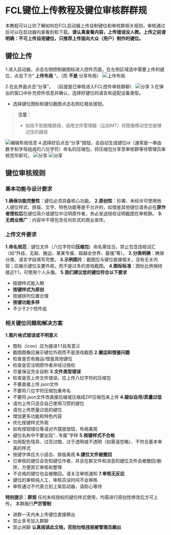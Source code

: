 # FCL键位上传教程及键位审核群群规

本教程可以让你了解如何在FCL启动器上传自制键位和审核群相关规则，审核通过后可以在启动器内查看到和下载。**请认真查看内容，上传错误没人教。上传之前请明确：不可上传自用键位，只推荐上传面向大众（用户）制作的键位。**

## 键位上传
1.进入启动器，点击左侧控制器图标进入控件页面，在左侧区域选中需要上传的键位，点击下方“ __上传布局__ ”。（而 __不是__ 分享布局）
![上传布局](/assets/img/docs/upload_controller/upload.png)

2.在此界面点击“分享”。
（前提是已审核进入FCL控件审核群聊）
![分享](/assets/img/docs/upload_controller/share_pri.png)
3.在弹出的窗口中补充控件信息并确认，选择好键位的语言和适配设备类型。
- 选择键位图标和键位截图点击右侧红框处按钮。

> **注意：**
> - 如找不到图像路径，请用文件管理器（比如MT）将图像移动至您能够记住的路径

![编辑布局信息](/assets/img/docs/upload_controller/info.png)
4.选择好后点击“分享”按钮，会自动生成键位id（通常是一串由数字和字母组成的八位字符）命名的压缩包，将压缩包分享至审核群等待管理员审核完毕即可。
![分享](/assets/img/docs/upload_controller/share_sec.png)
![分享](/assets/img/docs/upload_controller//community.png)

## 键位审核规则
### 基本功能与设计要求
  **1.确保功能完整性**：键位必须具备核心功能。
  **2.原创性**：抄袭、未经许可使用他人键位样式、排版、文字、特色功能等是不允许的，如借鉴其他键位请务必在**原作者授权后**在键位简介或键位中注明原作者，务必发送授权证明截图在审核群。
  **3.无商业推广**：内容中不得包含任何形式的商业宣传。
### 上传文件要求
  **1.命名规范**：键位文件（八位字符ID**压缩包**）命名需恰当，禁止包含违规词汇（如“外挂、无敌、搬运、某某专属、超越全世界、最强”等）。
  **2.分类明确**：确保分类、语言字段填写完整。
  **3.示例图片**：截图应与键位直接相关，没有无关内容；应展示键位主要外观，而不是过多的游戏截图。
  **4.图标标准**：图标比例保持接近1:1，可使用个人头像。
  **5.我们建议您的键位符合以下要求**
  - 按键样式能入眼
  - **按键样式为原创**
  - 按键排列位置合理
  - **按键功能多样**
  - 不少于2个控件组
### 相关键位问题和解决方案
**1.图片格式错误或不明意义**
- 图标（icon）应为接进1:1且有意义
- 截图图像应展示键位外观而不是游戏截图
**2.搬运和借鉴问题**
- 检查是否有搬运/借鉴其他键位
- 检查是否注明原作者并经过授权
- 尽量保证完全自制
**3.文件类型错误**
- 检查是否上传文件错误，应上传八位字符的压缩包
- 不要直接上传.json文件 
- 不要将八位字符压缩包重命名 
- 不要将.json文件改直接后缀或压缩成ZIP压缩包来上传
**4.疑似自用/质量过低**
- 请勿上传只适合自己使用习惯的键位
- 请勿上传质量过低的键位
- 增加更多功能和特色内容
- 优化按键样式外观
- 如有按钮错位等请对齐摆放按钮，布局美观
- 键位名称中不要出现“...专属”字样
**5.按键样式不合格**
- 勿用配色怪异、过亮过暗、过于透明或不透明（如需请忽略）、不符合基本审美的样式
- 按键字体应大小适合、排版美观
**6.键位文件被撤回**
- 已审核的键位会告知键位作者，并且在群文件和消息的键位文件会被撤回/删除，方便其它审核和整理
- 不合格的键位也会被撤回，请关注审核通知
**7.审核无反应**
- 键位的审核纯人工，审核员没时间不会审核
- 审核通过不代表立刻上架启动器，请耐心等待

**特别提示：群规**
    任何未经授权的键位样式使用，均需进行原创性修改后方可上传。
    本群施行**严厉管制**
- 进群一天内未上传键位直接移出
- 禁止多号加入群聊
- 禁止闲聊
**认真阅读此文档，否则勿怪违规被管理员踢出**